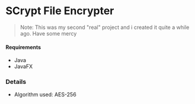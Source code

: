 # SCrypt File Encrypter

> Note: This was my second "real" project and i created it quite a while ago. Have some mercy



#### Requirements

- Java
- JavaFX



### Details

- Algorithm used: AES-256